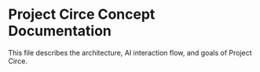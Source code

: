 # Project Circe Concept Documentation

This file describes the architecture, AI interaction flow, and goals of Project Circe.
